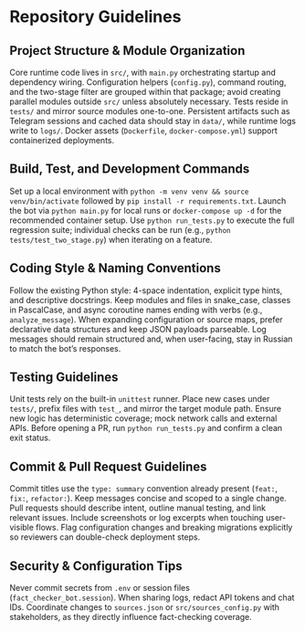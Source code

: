 # Repository Guidelines

## Project Structure & Module Organization
Core runtime code lives in `src/`, with `main.py` orchestrating startup and dependency wiring. Configuration helpers (`config.py`), command routing, and the two-stage filter are grouped within that package; avoid creating parallel modules outside `src/` unless absolutely necessary. Tests reside in `tests/` and mirror source modules one-to-one. Persistent artifacts such as Telegram sessions and cached data should stay in `data/`, while runtime logs write to `logs/`. Docker assets (`Dockerfile`, `docker-compose.yml`) support containerized deployments.

## Build, Test, and Development Commands
Set up a local environment with `python -m venv venv && source venv/bin/activate` followed by `pip install -r requirements.txt`. Launch the bot via `python main.py` for local runs or `docker-compose up -d` for the recommended container setup. Use `python run_tests.py` to execute the full regression suite; individual checks can be run (e.g., `python tests/test_two_stage.py`) when iterating on a feature.

## Coding Style & Naming Conventions
Follow the existing Python style: 4-space indentation, explicit type hints, and descriptive docstrings. Keep modules and files in snake_case, classes in PascalCase, and async coroutine names ending with verbs (e.g., `analyze_message`). When expanding configuration or source maps, prefer declarative data structures and keep JSON payloads parseable. Log messages should remain structured and, when user-facing, stay in Russian to match the bot’s responses.

## Testing Guidelines
Unit tests rely on the built-in `unittest` runner. Place new cases under `tests/`, prefix files with `test_`, and mirror the target module path. Ensure new logic has deterministic coverage; mock network calls and external APIs. Before opening a PR, run `python run_tests.py` and confirm a clean exit status.

## Commit & Pull Request Guidelines
Commit titles use the `type: summary` convention already present (`feat:`, `fix:`, `refactor:`). Keep messages concise and scoped to a single change. Pull requests should describe intent, outline manual testing, and link relevant issues. Include screenshots or log excerpts when touching user-visible flows. Flag configuration changes and breaking migrations explicitly so reviewers can double-check deployment steps.

## Security & Configuration Tips
Never commit secrets from `.env` or session files (`fact_checker_bot.session`). When sharing logs, redact API tokens and chat IDs. Coordinate changes to `sources.json` or `src/sources_config.py` with stakeholders, as they directly influence fact-checking coverage.
